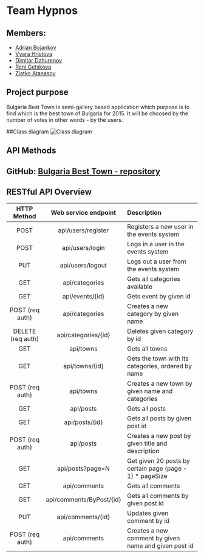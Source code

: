 # Team Hypnos
## Members:
* [Adrian Bojankov](https://telerikacademy.com/Users/Adrian.bozhankov)
* [Vyara Hristova](https://telerikacademy.com/Users/vyarah)
* [Dimitar Dzhurenov](https://telerikacademy.com/Users/dsd321)
* [Reni Getskova](https://telerikacademy.com/Users/geckova)
* [Zlatko Atanasov](https://telerikacademy.com/Users/baretata)

## Project purpose
Bulgaria Best Town is semi-gallery based application which purpose is to find
which is the best town of Bulgaria for 2015. It will be choosed by the 
number of votes in other words - by the users.

##Class diagram
![Class diagram](http://i.imgur.com/McrUnnG.jpg)

## API Methods

## GitHub: [Bulgaria Best Town - repository](https://github.com/Team-Hypnos/Gallery)


## RESTful API Overview
| HTTP Method | Web service endpoint | Description |
|:----------:|:-----------:|:-------------|
|POST | api/users/register | Registers a new user in the events system |
|POST | api/users/login | Logs in a user in the events system 
|PUT | api/users/logout | Logs out a user from the events system |
|GET |api/categories|Gets all categories available|
|GET|api/events/{id}|Gets event by given id|
|POST (req auth)|api/categories|Creates a new category by given name|
|DELETE (req auth)|api/categories/{id}|Deletes given category by id|
|GET|api/towns|Gets all towns|
|GET|api/towns/{id}|Gets the town with its categories, ordered by name|
|POST (req auth)|api/towns|Creates a new town by given name and categories|
|GET|api/posts|Gets all posts|
|GET|api/posts/{id}|Gets all posts by given post id|
|POST (req auth)|api/posts|Creates a new post by given title and description|
|GET|api/posts?page=N|Get given 20 posts by certain page (page - 1) * pageSize|
|GET|api/comments|Gets all comments|
|GET|api/comments/ByPost/{id}|Gets all comments by given post id|
|PUT| api/comments/{id}|Updates given comment by id|
|POST (req auth)|api/comments|Creates a new comment by given name and given post id|

